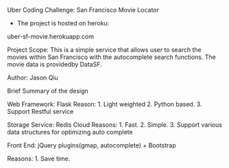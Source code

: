 Uber Coding Challenge: San Francisco Movie Locator

- The project is hosted on heroku:

uber-sf-movie.herokuapp.com


Project Scope: This is a simple service that allows user to search the movies within San Francisco with the autocomplete search functions. The movie data is providedby DataSF.


Author: Jason Qiu

Brief Summary of the design

Web Framework: Flask 
Reason: 1. Light weighted 2. Python based. 3. Support Restful service

Storage Service: Redis Cloud
Reasons: 1. Fast. 2. Simple. 3. Support various data structures for optimizing auto complete

Front End:
jQuery plugins(gmap, autocomplete) + Bootstrap 

Reasons: 1. Save time. 
